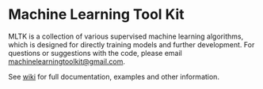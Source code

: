 # Machine Learning Tool Kit

MLTK is a collection of various supervised machine learning algorithms, which is designed for directly training models and further development. For questions or suggestions with the code, please email <a href="mailto:machinelearningtoolkit@gmail.com">machinelearningtoolkit@gmail.com</a>. 

See [wiki](https://github.com/yinlou/mltk/wiki) for full documentation, examples and other information.
